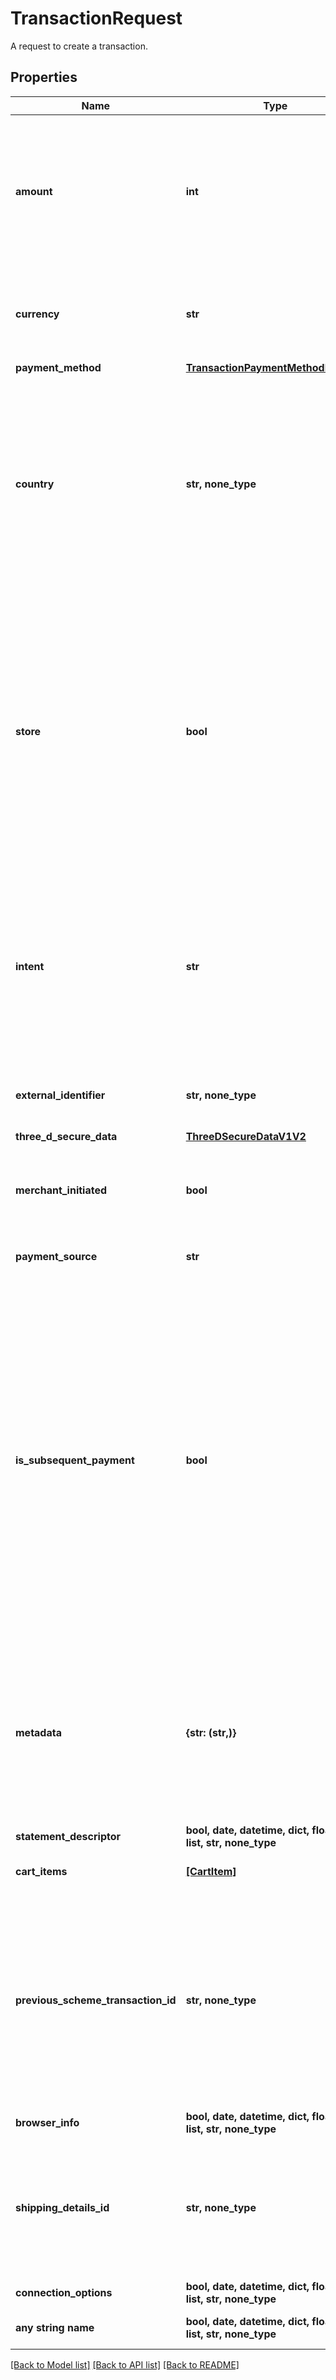 # TransactionRequest

A request to create a transaction.

## Properties
Name | Type | Description | Notes
------------ | ------------- | ------------- | -------------
**amount** | **int** | The monetary amount to create an authorization for, in the smallest currency unit for the given currency, for example &#x60;1299&#x60; cents to create an authorization for &#x60;$12.99&#x60;.  If the &#x60;intent&#x60; is set to &#x60;capture&#x60;, an amount greater than zero must be supplied. | 
**currency** | **str** | A supported ISO-4217 currency code.  For redirect requests, this value must match the one specified for &#x60;currency&#x60; in &#x60;payment_method&#x60;.  | 
**payment_method** | [**TransactionPaymentMethodRequest**](TransactionPaymentMethodRequest.md) |  | 
**country** | **str, none_type** | The 2-letter ISO code of the country of the transaction. This is used to filter the payment services that is used to process the transaction.  If this value is provided for redirect requests and it&#39;s not &#x60;null&#x60;, it must match the one specified for &#x60;country&#x60; in &#x60;payment_method&#x60;. Otherwise, the value specified for &#x60;country&#x60; in &#x60;payment_method&#x60; will be assumed implicitly.  | [optional] 
**store** | **bool** | Whether or not to also try and store the payment method with us so that it can be used again for future use. This is only supported for payment methods that support this feature. There are also a few restrictions on how the flag may be set:  * The flag has to be set to &#x60;true&#x60; when the &#x60;payment_source&#x60; is set to &#x60;recurring&#x60; or &#x60;installment&#x60;, and &#x60;merchant_initiated&#x60; is set to &#x60;false&#x60;.  * The flag has to be set to &#x60;false&#x60; (or not set) when using a previously tokenized payment method. | [optional]  if omitted the server will use the default value of False
**intent** | **str** | Defines the intent of this API call. This determines the desired initial state of the transaction.  * &#x60;authorize&#x60; - (Default) Optionally approves and then authorizes a transaction but does not capture the funds. * &#x60;capture&#x60; - Optionally approves and then authorizes and captures the funds of the transaction. | [optional]  if omitted the server will use the default value of "authorize"
**external_identifier** | **str, none_type** | An external identifier that can be used to match the transaction against your own records. | [optional] 
**three_d_secure_data** | [**ThreeDSecureDataV1V2**](ThreeDSecureDataV1V2.md) |  | [optional] 
**merchant_initiated** | **bool** | Indicates whether the transaction was initiated by the merchant (true) or customer (false). | [optional]  if omitted the server will use the default value of False
**payment_source** | **str** | The source of the transaction. Defaults to &#x60;ecommerce&#x60;. | [optional] 
**is_subsequent_payment** | **bool** | Indicates whether the transaction represents a subsequent payment coming from a setup recurring payment. Please note there are some restrictions on how this flag may be used.  The flag can only be &#x60;false&#x60; (or not set) when the transaction meets one of the following criteria:  * It is not &#x60;merchant_initiated&#x60;. * &#x60;payment_source&#x60; is set to &#x60;card_on_file&#x60;.  The flag can only be set to &#x60;true&#x60; when the transaction meets one of the following criteria:  * It is not &#x60;merchant_initiated&#x60;. * &#x60;payment_source&#x60; is set to &#x60;recurring&#x60; or &#x60;installment&#x60; and &#x60;merchant_initiated&#x60; is set to &#x60;true&#x60;. * &#x60;payment_source&#x60; is set to &#x60;card_on_file&#x60;. | [optional]  if omitted the server will use the default value of False
**metadata** | **{str: (str,)}** | Any additional information about the transaction that you would like to store as key-value pairs. This data is passed to payment service providers that support it. Please visit https://gr4vy.com/docs/ under &#x60;Connections&#x60; for more information on how specific providers support metadata. | [optional] 
**statement_descriptor** | **bool, date, datetime, dict, float, int, list, str, none_type** |  | [optional] 
**cart_items** | [**[CartItem]**](CartItem.md) | An array of cart items that represents the line items of a transaction. | [optional] 
**previous_scheme_transaction_id** | **str, none_type** | A scheme&#39;s transaction identifier to use in connecting a merchant initiated transaction to a previous customer initiated transaction.  If not provided, and a qualifying customer initiated transaction has been previously made, then Gr4vy will populate this value with the identifier returned for that transaction.  e.g. the Visa Transaction Identifier, or Mastercard Trace ID. | [optional]  if omitted the server will use the default value of "null"
**browser_info** | **bool, date, datetime, dict, float, int, list, str, none_type** |  | [optional] 
**shipping_details_id** | **str, none_type** | The unique identifier of a set of shipping details stored for the buyer.  If provided, the created transaction will include a copy of the details at the point of transaction creation; i.e. it will not be affected by later changes to the detail in the database. | [optional] 
**connection_options** | **bool, date, datetime, dict, float, int, list, str, none_type** |  | [optional] 
**any string name** | **bool, date, datetime, dict, float, int, list, str, none_type** | any string name can be used but the value must be the correct type | [optional]

[[Back to Model list]](../README.md#documentation-for-models) [[Back to API list]](../README.md#documentation-for-api-endpoints) [[Back to README]](../README.md)



